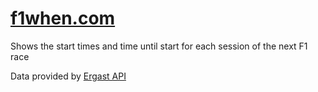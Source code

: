 # [f1when.com](https://f1when.com)
Shows the start times and time until start for each session of the next F1 race

Data provided by [Ergast API](http://ergast.com/mrd)
